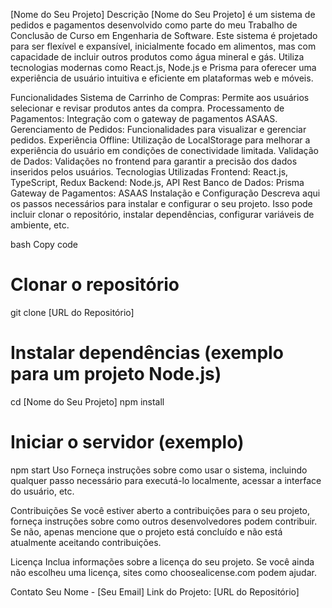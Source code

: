[Nome do Seu Projeto]
Descrição
[Nome do Seu Projeto] é um sistema de pedidos e pagamentos desenvolvido como parte do meu Trabalho de Conclusão de Curso em Engenharia de Software. Este sistema é projetado para ser flexível e expansível, inicialmente focado em alimentos, mas com capacidade de incluir outros produtos como água mineral e gás. Utiliza tecnologias modernas como React.js, Node.js e Prisma para oferecer uma experiência de usuário intuitiva e eficiente em plataformas web e móveis.

Funcionalidades
Sistema de Carrinho de Compras: Permite aos usuários selecionar e revisar produtos antes da compra.
Processamento de Pagamentos: Integração com o gateway de pagamentos ASAAS.
Gerenciamento de Pedidos: Funcionalidades para visualizar e gerenciar pedidos.
Experiência Offline: Utilização de LocalStorage para melhorar a experiência do usuário em condições de conectividade limitada.
Validação de Dados: Validações no frontend para garantir a precisão dos dados inseridos pelos usuários.
Tecnologias Utilizadas
Frontend: React.js, TypeScript, Redux
Backend: Node.js, API Rest
Banco de Dados: Prisma
Gateway de Pagamentos: ASAAS
Instalação e Configuração
Descreva aqui os passos necessários para instalar e configurar o seu projeto. Isso pode incluir clonar o repositório, instalar dependências, configurar variáveis de ambiente, etc.

bash
Copy code
# Clonar o repositório
git clone [URL do Repositório]

# Instalar dependências (exemplo para um projeto Node.js)
cd [Nome do Seu Projeto]
npm install

# Iniciar o servidor (exemplo)
npm start
Uso
Forneça instruções sobre como usar o sistema, incluindo qualquer passo necessário para executá-lo localmente, acessar a interface do usuário, etc.

Contribuições
Se você estiver aberto a contribuições para o seu projeto, forneça instruções sobre como outros desenvolvedores podem contribuir. Se não, apenas mencione que o projeto está concluído e não está atualmente aceitando contribuições.

Licença
Inclua informações sobre a licença do seu projeto. Se você ainda não escolheu uma licença, sites como choosealicense.com podem ajudar.

Contato
Seu Nome - [Seu Email]
Link do Projeto: [URL do Repositório]
